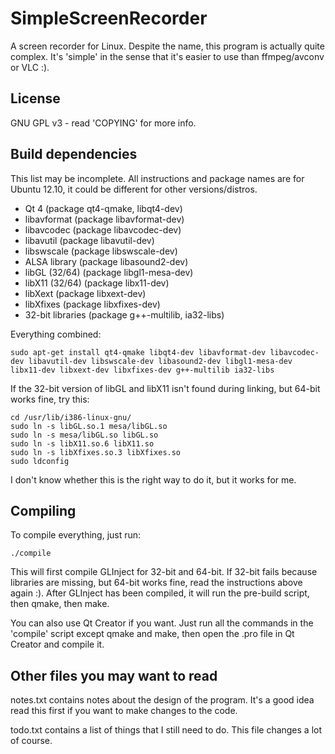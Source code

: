 SimpleScreenRecorder
====================

A screen recorder for Linux. Despite the name, this program is actually quite complex. It's 'simple' in the sense that it's easier to use than ffmpeg/avconv or VLC :).

License
-------

GNU GPL v3 - read 'COPYING' for more info.

Build dependencies
------------------

This list may be incomplete. All instructions and package names are for Ubuntu 12.10, it could be different for other versions/distros.
- Qt 4 (package qt4-qmake, libqt4-dev)
- libavformat (package libavformat-dev)
- libavcodec (package libavcodec-dev)
- libavutil (package libavutil-dev)
- libswscale (package libswscale-dev)
- ALSA library  (package libasound2-dev)
- libGL (32/64) (package libgl1-mesa-dev)
- libX11 (32/64) (package libx11-dev)
- libXext (package libxext-dev)
- libXfixes (package libxfixes-dev)
- 32-bit libraries (package g++-multilib, ia32-libs)

Everything combined:

    sudo apt-get install qt4-qmake libqt4-dev libavformat-dev libavcodec-dev libavutil-dev libswscale-dev libasound2-dev libgl1-mesa-dev libx11-dev libxext-dev libxfixes-dev g++-multilib ia32-libs

If the 32-bit version of libGL and libX11 isn't found during linking, but 64-bit works fine, try this:

    cd /usr/lib/i386-linux-gnu/
    sudo ln -s libGL.so.1 mesa/libGL.so
    sudo ln -s mesa/libGL.so libGL.so
    sudo ln -s libX11.so.6 libX11.so
    sudo ln -s libXfixes.so.3 libXfixes.so
    sudo ldconfig

I don't know whether this is the right way to do it, but it works for me.

Compiling
---------

To compile everything, just run:

    ./compile

This will first compile GLInject for 32-bit and 64-bit. If 32-bit fails because libraries are missing, but 64-bit works fine, read the instructions above again :). After GLInject has been compiled, it will run the pre-build script, then qmake, then make.

You can also use Qt Creator if you want. Just run all the commands in the 'compile' script except qmake and make, then open the .pro file in Qt Creator and compile it.

Other files you may want to read
--------------------------------

notes.txt contains notes about the design of the program. It's a good idea read this first if you want to make changes to the code.

todo.txt contains a list of things that I still need to do. This file changes a lot of course.
